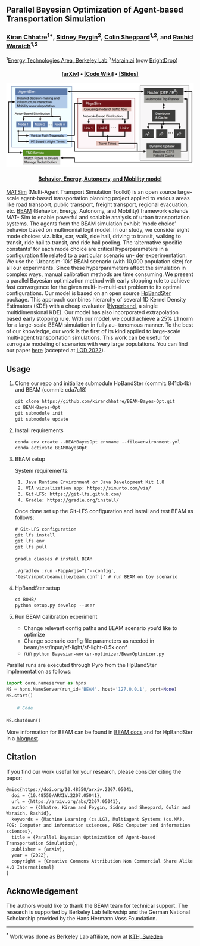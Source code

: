## Parallel Bayesian Optimization of Agent-based Transportation Simulation

### [Kiran Chhatre]<sup>1*</sup>, [Sidney Feygin]<sup>2</sup>, [Colin Sheppard]<sup>1,2</sup>, and [Rashid Waraich]<sup>1,2</sup>

<sup>1</sup>[Energy Technologies Area, Berkeley Lab]
<sup>2</sup>[Marain.ai] (now [BrightDrop])

<h4 align="center">
  <a href="https://arxiv.org/abs/2207.05041" target='_blank'>[arXiv]</a> •
  <a href="https://github.com/kiranchhatre/BEAM-Bayes-Opt/wiki" target='_blank'>[Code Wiki]</a> •
  <a href="https://drive.google.com/file/d/1OU0e_WsCJ-k657M2LJUq9lddJMqCeKCd/view?usp=sharing" target='_blank'>[Slides]</a> 
</h4>

![](Docs/beam-structure-med.png?raw=true)
<h4 align="center">
  <a href="https://transportation.lbl.gov/beam/" target='_blank'>Behavior, Energy, Autonomy, and Mobility model</a>
</h4>

[MATSim] (Multi-Agent Transport Simulation Toolkit) is an open source
large-scale agent-based transportation planning project applied to various areas
like road transport, public transport, freight transport, regional evacuation, etc.
[BEAM] (Behavior, Energy, Autonomy, and Mobility) framework extends MAT-
Sim to enable powerful and scalable analysis of urban transportation systems.
The agents from the BEAM simulation exhibit ‘mode choice’ behavior based on
multinomial logit model. In our study, we consider eight mode choices viz. bike,
car, walk, ride hail, driving to transit, walking to transit, ride hail to transit, and
ride hail pooling. The ‘alternative specific constants’ for each mode choice are
critical hyperparameters in a configuration file related to a particular scenario un-
der experimentation. We use the ‘Urbansim-10k’ BEAM scenario (with 10,000
population size) for all our experiments. Since these hyperparameters affect the
simulation in complex ways, manual calibration methods are time consuming.
We present a parallel Bayesian optimization method with early stopping rule to
achieve fast convergence for the given multi-in-multi-out problem to its optimal
configurations. Our model is based on an open source [HpBandSter] package. This
approach combines hierarchy of several 1D Kernel Density Estimators (KDE)
with a cheap evaluator ([Hyperband], a single multidimensional KDE). Our model
has also incorporated extrapolation based early stopping rule. With our model,
we could achieve a 25% L1 norm for a large-scale BEAM simulation in fully au-
tonomous manner. To the best of our knowledge, our work is the first of its kind
applied to large-scale multi-agent transportation simulations. This work can be
useful for surrogate modeling of scenarios with very large populations. You can find our paper [here] (accepted at [LOD 2022]).

## Usage

1. Clone our repo and initialize submodule HpBandSter (commit: 841db4b) and BEAM (commit: cda7c18)

   ```command
   git clone https://github.com/kiranchhatre/BEAM-Bayes-Opt.git 
   cd BEAM-Bayes-Opt
   git submodule init
   git submodule update
   ```

2. Install requirements 
    
    ```command
    conda env create --BEAMBayesOpt envname --file=environment.yml
    conda activate BEAMBayesOpt
    ```

3. BEAM setup

    System requirements:

        1. Java Runtime Environment or Java Development Kit 1.8
        2. VIA vizualization app: https://simunto.com/via/
        3. Git-LFS: https://git-lfs.github.com/
        4. Gradle: https://gradle.org/install/
    
    Once done set up the Git-LFS configuration and install and test BEAM as follows:


    ```command
    # Git-LFS configuration
    git lfs install
    git lfs env
    git lfs pull
    
    gradle classes # install BEAM

    ./gradlew :run -PappArgs="['--config', 'test/input/beamville/beam.conf']" # run BEAM on toy scenario
    ```
4. HpBandSter setup

    ```
    cd BOHB/
    python setup.py develop --user
    ```
        
5. Run BEAM calibration experiment

    * Change relevant config paths and BEAM scenario you'd like to optimize
    * Change scenario config file parameters as needed in beam/test/input/sf-light/sf-light-0.5k.conf
    * run `python Bayesian-worker-optimizer/BeamOptimizer.py`



Parallel runs are executed through Pyro from the HpBandSter implementation as follows:

```python
import core.nameserver as hpns
NS = hpns.NameServer(run_id='BEAM', host='127.0.0.1', port=None)
NS.start()

    # Code

NS.shutdown()
```

More information for BEAM can be found in [BEAM docs](https://beam.readthedocs.io/en/latest/index.html) and for HpBandSter in a [blogpost](https://www.automl.org/blog_bohb/).


## Citation
If you find our work useful for your research, please consider citing the paper:
```
@misc{https://doi.org/10.48550/arxiv.2207.05041,
  doi = {10.48550/ARXIV.2207.05041},
  url = {https://arxiv.org/abs/2207.05041},
  author = {Chhatre, Kiran and Feygin, Sidney and Sheppard, Colin and Waraich, Rashid},
  keywords = {Machine Learning (cs.LG), Multiagent Systems (cs.MA), FOS: Computer and information sciences, FOS: Computer and information sciences},
  title = {Parallel Bayesian Optimization of Agent-based Transportation Simulation},
  publisher = {arXiv},
  year = {2022},
  copyright = {Creative Commons Attribution Non Commercial Share Alike 4.0 International}
}
```

## Acknowledgement

The authors would like to thank the BEAM team for technical support. The research is supported by Berkeley Lab fellowship 
and the German National Scholarship provided by the Hans Hermann Voss Foundation.

---------------------------------------

<sup>*</sup> Work was done as Berkeley Lab affiliate, now at [KTH, Sweden]

[Kiran Chhatre]: https://www.kth.se/profile/chhatre
[Sidney Feygin]: https://scholar.google.com/citations?user=9yN4n6kAAAAJ&hl=en
[Colin Sheppard]: https://www.ocf.berkeley.edu/~colinsheppard/
[Rashid Waraich]: https://eta.lbl.gov/people/rashid-waraich
[here]: https://arxiv.org/pdf/2207.05041.pdf
[MATSim]: https://github.com/matsim-org/matsim-libs
[BEAM]: https://github.com/LBNL-UCB-STI/beam
[HpBandSter]: https://github.com/automl/HpBandSter
[Hyperband]: https://github.com/zygmuntz/hyperband
[Energy Technologies Area, Berkeley Lab]: https://transportation.lbl.gov/beam
[Marain.ai]: https://www.marain.com/
[KTH, Sweden]: https://www.kth.se/
[BrightDrop]: https://www.gm.com/brightdrop
[LOD 2022]: https://lod2022.icas.cc/

